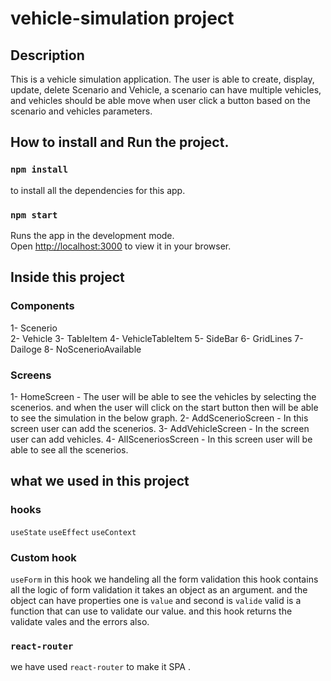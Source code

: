 # vehicle-simulation project

## Description

This is a vehicle simulation application. The user is  able to create, display, update, delete Scenario and Vehicle, a
scenario can have multiple vehicles, and vehicles should be able move when user click a button
based on the scenario and vehicles parameters.

## How to install and Run the project.

### `npm install`

to install all the dependencies for this app.

### `npm start`

Runs the app in the development mode.\
Open [http://localhost:3000](http://localhost:3000) to view it in your browser.

## Inside this project

### Components 

1- Scenerio <br />
2- Vehicle 
3- TableItem
4- VehicleTableItem
5- SideBar 
6- GridLines
7- Dailoge
8- NoScenerioAvailable

### Screens

1- HomeScreen - The user will be able to see the vehicles by selecting the scenerios. and when the user will click on the start button then will be able    to see the simulation in the below graph. 
2- AddScenerioScreen  - In this screen user can add the scenerios. 
3- AddVehicleScreen  - In the screen user can add vehicles.
4- AllSceneriosScreen - In this screen user will be able to see all the scenerios.

## what we used in this project

### hooks

`useState`
`useEffect`
`useContext`

### Custom hook

`useForm` in this hook we handeling all the form validation this hook contains all the logic of form validation it takes an object as an argument.
and the object can have properties one is `value` and second is `valide` valid is a function that can use to validate our value. and this hook returns the validate vales and the errors also.

### `react-router`

we have used `react-router` to make it SPA .
